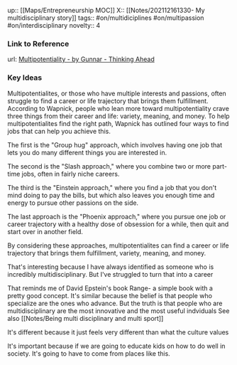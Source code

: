 up:: [[Maps/Entrepreneurship MOC]]
X::  [[Notes/202112161330- My multidisciplinary story]]
tags:: #on/multidiciplines #on/multipassion #on/interdisciplinary
novelty:: 4

### Link to Reference
url: [Multipotentiality - by Gunnar - Thinking Ahead](https://thinkingahead.substack.com/p/multipotentiality?utm_source=post-email-title&publication_id=796034&post_id=93722264&isFreemail=true&token=eyJ1c2VyX2lkIjoxMDIzMTU5NDQsInBvc3RfaWQiOjkzNzIyMjY0LCJpYXQiOjE2NzM0NTk1OTMsImV4cCI6MTY3NjA1MTU5MywiaXNzIjoicHViLTc5NjAzNCIsInN1YiI6InBvc3QtcmVhY3Rpb24ifQ.FzB-HqprWM50fF8pDNf1dWwMYcaMfISxhjgOwYvmiSY&utm_medium=email)

### Key Ideas

Multipotentialites, or those who have multiple interests and passions, often struggle to find a career or life trajectory that brings them fulfillment. According to Wapnick, people who lean more toward multipotentiality crave three things from their career and life: variety, meaning, and money. To help multipotentialites find the right path, Wapnick has outlined four ways to find jobs that can help you achieve this. 

The first is the "Group hug" approach, which involves having one job that lets you do many different things you are interested in. 

The second is the "Slash approach," where you combine two or more part-time jobs, often in fairly niche careers. 

The third is the "Einstein approach," where you find a job that you don't mind doing to pay the bills, but which also leaves you enough time and energy to pursue other passions on the side. 

The last approach is the "Phoenix approach," where you pursue one job or career trajectory with a healthy dose of obsession for a while, then quit and start over in another field. 

By considering these approaches, multipotentialites can find a career or life trajectory that brings them fulfillment, variety, meaning, and money.

That's interesting because I have always identified as someone who is incredibly multidisciplinary. But I've struggled to turn that into a career

That reminds me of David Epstein's book Range- a simple book with a pretty good concept.
It's similar because the belief is that people who specialize are the ones who advance. But the truth is that people who are multidisciplinary are the most innovative and the most useful indviduals
See also [[Notes/Being multi disciplinary and multi sport]]

It's different because it just feels very different than what the culture values

It's important because if we are going to educate kids on how to do well in society. It's going to have to come from places like this.